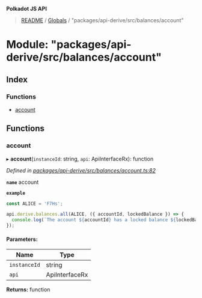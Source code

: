 **Polkadot JS API**

> [README](../README.md) / [Globals](../globals.md) / "packages/api-derive/src/balances/account"

# Module: "packages/api-derive/src/balances/account"

## Index

### Functions

* [account](_packages_api_derive_src_balances_account_.md#account)

## Functions

### account

▸ **account**(`instanceId`: string, `api`: ApiInterfaceRx): function

*Defined in [packages/api-derive/src/balances/account.ts:82](https://github.com/polkadot-js/api/blob/c27e41be3/packages/api-derive/src/balances/account.ts#L82)*

**`name`** account

**`example`** 
<BR>

```javascript
const ALICE = 'F7Hs';

api.derive.balances.all(ALICE, ({ accountId, lockedBalance }) => {
  console.log(`The account ${accountId} has a locked balance ${lockedBalance} units.`);
});
```

#### Parameters:

Name | Type |
------ | ------ |
`instanceId` | string |
`api` | ApiInterfaceRx |

**Returns:** function
